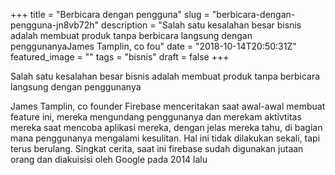 +++
title = "Berbicara dengan pengguna"
slug = "berbicara-dengan-pengguna-jn8vb72h"
description = "Salah satu kesalahan besar bisnis adalah membuat produk tanpa berbicara langsung dengan penggunanyaJames Tamplin, co fou"
date = "2018-10-14T20:50:31Z"
featured_image = ""
tags = "bisnis"
draft = false
+++ 
 
Salah satu kesalahan besar bisnis adalah membuat produk tanpa berbicara langsung dengan penggunanya

James Tamplin, co founder Firebase menceritakan saat awal-awal membuat feature ini, mereka mengundang penggunanya dan merekam aktivtitas mereka saat mencoba aplikasi mereka, dengan jelas mereka tahu, di bagian mana penggunanya mengalami kesulitan. Hal ini tidak dilakukan sekali, tapi terus berulang. Singkat cerita, saat ini firebase sudah digunakan jutaan orang dan diakuisisi oleh Google pada 2014 lalu